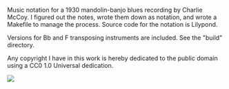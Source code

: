 Music notation for a 1930 mandolin-banjo blues recording by Charlie McCoy. I figured out the notes, wrote them down as notation, and wrote a Makefile to manage the process. Source code for the notation is Lilypond.

Versions for Bb and F transposing instruments are included. See the "build" directory.

Any copyright I have in this work is hereby dedicated to the public domain using a CC0 1.0 Universal dedication.

![](https://raw.github.com/lucasgonze/vicksburg-stomp/master/build/concert.png)
